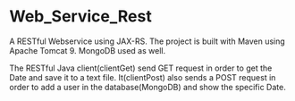 # Web_Service_Rest

A RESTful Webservice using JAX-RS. The project is built with Maven using Apache Tomcat 9. MongoDB used as well.

The RESTful Java client(clientGet) send GET request in order to get the Date and save it to a text file. It(clientPost) also sends a POST request in order to add a user in the database(MongoDB) and show the specific Date.
